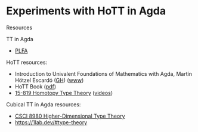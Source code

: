 # Experiments with HoTT in Agda

Resources

TT in Agda
* [PLFA](https://plfa.github.io/)

HoTT resources:
* Introduction to Univalent Foundations of Mathematics with Agda, Martín Hötzel Escardó ([GH](https://github.com/martinescardo/HoTT-UF-Agda-Lecture-Notes)) ([www](https://www.cs.bham.ac.uk/~mhe/HoTT-UF-in-Agda-Lecture-Notes/HoTT-UF-Agda.html))
* HoTT Book ([pdf](https://hott.github.io/book/hott-a4-1351-g99f4de9.pdf))
* [15-819 Homotopy Type Theory](http://www.cs.cmu.edu/~rwh/courses/hott/) ([videos](https://www.youtube.com/watch?v=u92V0OMgvhM&list=PL1-2D_rCQBarjdqnM21sOsx09CtFSVO6Z))

Cubical TT in Agda resources:
* [CSCI 8980 Higher-Dimensional Type Theory](https://favonia.org/courses/hdtt2020/)
* https://1lab.dev/#type-theory

